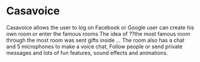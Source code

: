 # Casavoice
Casavoice allows the user to log on Facebook or Google user can create his own room or enter the famous rooms The idea of ??the most famous room through the most room was sent gifts inside ... The room also has a chat and 5 microphones to make a voice chat, Follow people or send private messages and lots of fun features, sound effects and animations.
